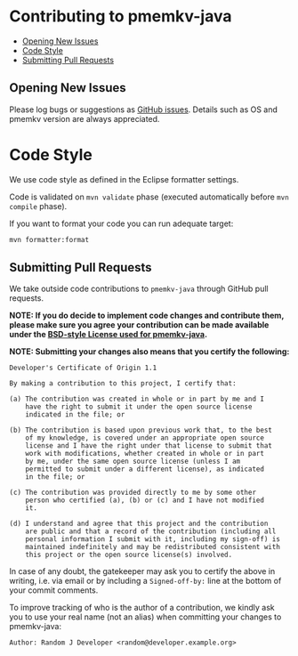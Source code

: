 # Contributing to pmemkv-java

- [Opening New Issues](#opening-new-issues)
- [Code Style](#code-style)
- [Submitting Pull Requests](#submitting-pull-requests)

## Opening New Issues

Please log bugs or suggestions as [GitHub issues](https://github.com/pmem/pmemkv-java/issues).
Details such as OS and pmemkv version are always appreciated.

# Code Style

We use code style as defined in the Eclipse formatter settings.

Code is validated on `mvn validate` phase (executed automatically before `mvn compile` phase).

If you want to format your code you can run adequate target:
```sh
mvn formatter:format
```

## Submitting Pull Requests

We take outside code contributions to `pmemkv-java` through GitHub pull requests.

**NOTE: If you do decide to implement code changes and contribute them,
please make sure you agree your contribution can be made available
under the [BSD-style License used for pmemkv-java](https://github.com/pmem/pmemkv-java/blob/master/LICENSE).**

**NOTE: Submitting your changes also means that you certify the following:**

```
Developer's Certificate of Origin 1.1

By making a contribution to this project, I certify that:

(a) The contribution was created in whole or in part by me and I
    have the right to submit it under the open source license
    indicated in the file; or

(b) The contribution is based upon previous work that, to the best
    of my knowledge, is covered under an appropriate open source
    license and I have the right under that license to submit that
    work with modifications, whether created in whole or in part
    by me, under the same open source license (unless I am
    permitted to submit under a different license), as indicated
    in the file; or

(c) The contribution was provided directly to me by some other
    person who certified (a), (b) or (c) and I have not modified
    it.

(d) I understand and agree that this project and the contribution
    are public and that a record of the contribution (including all
    personal information I submit with it, including my sign-off) is
    maintained indefinitely and may be redistributed consistent with
    this project or the open source license(s) involved.
```

In case of any doubt, the gatekeeper may ask you to certify the above in writing,
i.e. via email or by including a `Signed-off-by:` line at the bottom
of your commit comments.

To improve tracking of who is the author of a contribution, we kindly ask you
to use your real name (not an alias) when committing your changes to pmemkv-java:
```
Author: Random J Developer <random@developer.example.org>
```
